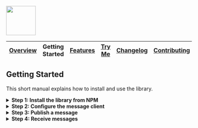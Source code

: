 <a href="/README.md"><img src="/docs/site/logo.svg" height="80"></a>

| [Overview][menu-overview] | Getting Started | [Features][menu-features] | [Try Me][menu-try-me] | [Changelog][menu-changelog] | [Contributing][menu-contributing] |  
| --- | --- | --- | --- | --- | --- |

## Getting Started

This short manual explains how to install and use the library.

<details>
  <summary><strong>Step 1: Install the library from NPM</strong></summary>
  <br>

Install `@solace-community/angular-solace-message-client` and required modules using the NPM command-line tool.

```sh
npm install @solace-community/angular-solace-message-client solclientjs @scion/toolkit --save
npm install @types/events@3 long@5 @types/node --save-dev // required by solclientjs
```

> The library requires some peer and dev dependencies to be installed. By using the above commands, those are installed as well.

> `solclientjs` requires type definitions for node. In your tsconfig, add `node` to the `types` array in `compilerOptions`. If you have not specified `types`, no manual registration of `node` is required, since without `types` array all @types packages are included in the build.
</details>

<details>
  <summary><strong>Step 2: Configure the message client</strong></summary>
  <br>

Open your `app.module.ts` and import the `SolaceMessageClientModule` by calling `forRoot`, as following:

```typescript
import { SolaceMessageClientModule } from '@solace-community/angular-solace-message-client';

@NgModule({
  imports: [
    ...
    SolaceMessageClientModule.forRoot({
      url:      'wss://YOUR-SOLACE-BROKER-URL:443',
      vpnName:  'YOUR VPN',
      userName: 'YOUR USERNAME',
      password: 'YOUR PASSWORD',
    })
  ],
  ...
})
export class AppModule { }
```

Note to call `forRoot` only in a root injector, e.g., in app module. Calling it in a lazy-loaded module will throw a runtime error.

If you provide the config via `forRoot`, the first time you inject `SolaceMessageClient`, it connects to the Solace Message Broker. To be more flexible in providing the config, invoke this method without config. Then, programmatically connect to the Solace Message Broker by calling `SolaceMessageClient.connect` and passing the config. Typically, you would do this in an app initializer or the app component.

> See [feature overview][menu-features] section **Enable OAUTH2 authentication** for an example how to enable OAUTH authentication.

</details>

<details>
  <summary><strong>Step 3: Publish a message</strong></summary>
  <br>

Inject the service `SolaceMessageClient` into a component or service and publish a message to a topic, as following:

```typescript
import { SolaceMessageClient } from '@solace-community/angular-solace-message-client';

@Component(...)
public class YourComponent {

  constructor(solaceMessageClient: SolaceMessageClient) {
    // publishes the message '20°C' to the topic 'myhome/kitchen/temperature'
    solaceMessageClient.publish('myhome/livingroom/temperature', '20°C');
  }
}
```
</details>

<details>
  <summary><strong>Step 4: Receive messages</strong></summary>
  <br>

Inject the service `SolaceMessageClient` into a component or service and subscribe to a topic, as following:

```typescript
import { SolaceMessageClient } from '@solace-community/angular-solace-message-client';

@Component(...)
public class YourComponent {

  constructor(solaceMessageClient: SolaceMessageClient) {
    solaceMessageClient.observe$('myhome/livingroom/temperature').subscribe(envelope => {
      console.log(envelope);
    });
  }
}
```

> Topics are case-sensitive and consist of one or more segments, each separated by a forward slash. You can subscribe to an exact topic, or use wildcards (single-level `*` or multi-level `>`) to subscribe to multiple topics simultaneously. Refer to https://docs.solace.com/PubSub-Basics/Wildcard-Charaters-Topic-Subs.htm for more information about the usage of wildcards.

In the following example, we subscribe to the temperature of any room.

```typescript
import { SolaceMessageClient } from '@solace-community/angular-solace-message-client';

@Component(...)
public class YourComponent {

  constructor(solaceMessageClient: SolaceMessageClient) {
    // For the second segment, the room, we use the single-level wildcard character.
    solaceMessageClient.observe$('myhome/*/temperature').subscribe(envelope => {
      console.log(envelope);
    });
  }
}
```

As an alternative to the single-level wildcard `*`, you can also use a named wildcard segment. A named wildcard segment starts with a colon (`:`) followed by an arbitrary segment name, allowing you to retrieve substituted values of wildcard segments when receiving a message.

```typescript
@Component(...)
public class YourComponent {

  constructor(solaceMessageClient: SolaceMessageClient) {
    solaceMessageClient.observe$('myhome/:room/temperature').subscribe(envelope => {
      const room: string = envelope.params.room
      console.log(envelope.message, room);
    });
  }
}
```

> For the actual Solace subscription, named wildcard segments are replaced with the single-level wildcard (`*`) segment.
</details>

[menu-overview]: /README.md
[menu-getting-started]: /docs/site/getting-started.md
[menu-features]: /docs/site/features.md
[menu-try-me]: https://solacecommunity.github.io/angular-solace-message-client/tryme
[menu-contributing]: /CONTRIBUTING.md
[menu-changelog]: /docs/site/changelog/changelog.md

